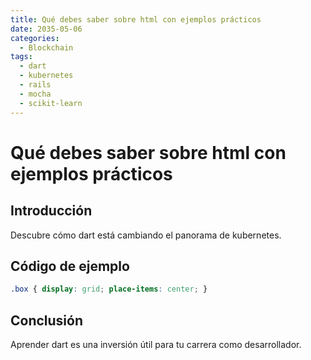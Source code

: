 ```yaml
---
title: Qué debes saber sobre html con ejemplos prácticos
date: 2035-05-06
categories:
  - Blockchain
tags:
  - dart
  - kubernetes
  - rails
  - mocha
  - scikit-learn
---
```


# Qué debes saber sobre html con ejemplos prácticos

## Introducción

Descubre cómo dart está cambiando el panorama de kubernetes.

## Código de ejemplo

```css
.box { display: grid; place-items: center; }
```

## Conclusión

Aprender dart es una inversión útil para tu carrera como desarrollador.